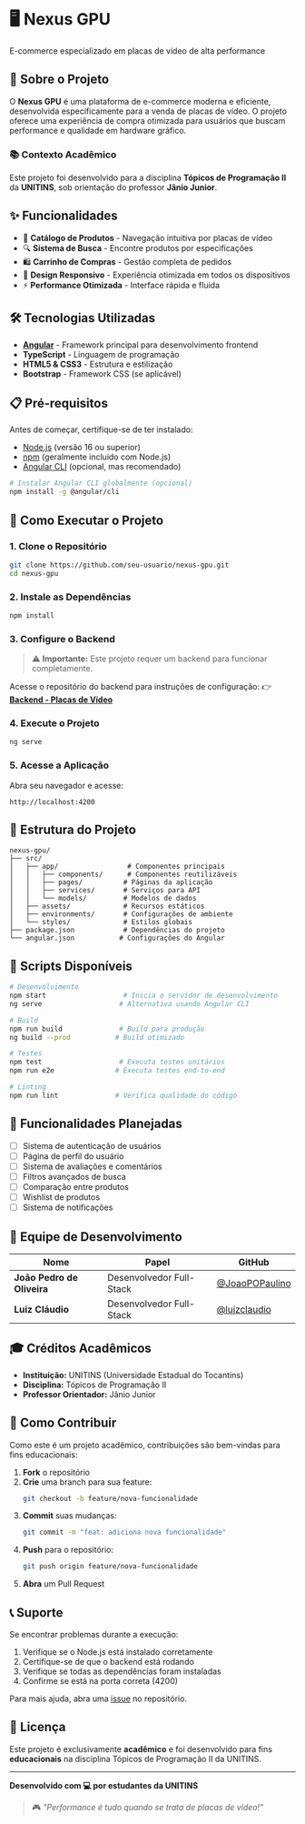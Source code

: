 # 🖥️ Nexus GPU

E-commerce especializado em placas de vídeo de alta performance

## 🎯 Sobre o Projeto

O **Nexus GPU** é uma plataforma de e-commerce moderna e eficiente, desenvolvida especificamente para a venda de placas de vídeo. O projeto oferece uma experiência de compra otimizada para usuários que buscam performance e qualidade em hardware gráfico.

### 📚 **Contexto Acadêmico**
Este projeto foi desenvolvido para a disciplina **Tópicos de Programação II** da **UNITINS**, sob orientação do professor **Jânio Junior**.

## ✨ Funcionalidades

- 🛒 **Catálogo de Produtos** - Navegação intuitiva por placas de vídeo
- 🔍 **Sistema de Busca** - Encontre produtos por especificações
- 🛍️ **Carrinho de Compras** - Gestão completa de pedidos
- 📱 **Design Responsivo** - Experiência otimizada em todos os dispositivos
- ⚡ **Performance Otimizada** - Interface rápida e fluida

## 🛠️ Tecnologias Utilizadas

- **[Angular](https://angular.io/)** - Framework principal para desenvolvimento frontend
- **TypeScript** - Linguagem de programação
- **HTML5 & CSS3** - Estrutura e estilização
- **Bootstrap** - Framework CSS (se aplicável)

## 📋 Pré-requisitos

Antes de começar, certifique-se de ter instalado:

- [Node.js](https://nodejs.org/) (versão 16 ou superior)
- [npm](https://www.npmjs.com/) (geralmente incluído com Node.js)
- [Angular CLI](https://angular.io/cli) (opcional, mas recomendado)

```bash
# Instalar Angular CLI globalmente (opcional)
npm install -g @angular/cli
```

## 🚀 Como Executar o Projeto

### 1. Clone o Repositório
```bash
git clone https://github.com/seu-usuario/nexus-gpu.git
cd nexus-gpu
```

### 2. Instale as Dependências
```bash
npm install
```

### 3. Configure o Backend
> ⚠️ **Importante:** Este projeto requer um backend para funcionar completamente.

Acesse o repositório do backend para instruções de configuração:
👉 **[Backend - Placas de Vídeo](https://github.com/JoaoPOPaulino/back-placa-de-video)**

### 4. Execute o Projeto
```bash
ng serve
```

### 5. Acesse a Aplicação
Abra seu navegador e acesse:
```
http://localhost:4200
```

## 📁 Estrutura do Projeto

```
nexus-gpu/
├── src/
│   ├── app/                 # Componentes principais
│   │   ├── components/      # Componentes reutilizáveis
│   │   ├── pages/          # Páginas da aplicação
│   │   ├── services/       # Serviços para API
│   │   └── models/         # Modelos de dados
│   ├── assets/             # Recursos estáticos
│   ├── environments/       # Configurações de ambiente
│   └── styles/             # Estilos globais
├── package.json            # Dependências do projeto
└── angular.json           # Configurações do Angular
```

## 🔧 Scripts Disponíveis

```bash
# Desenvolvimento
npm start                   # Inicia o servidor de desenvolvimento
ng serve                   # Alternativa usando Angular CLI

# Build
npm run build              # Build para produção
ng build --prod           # Build otimizado

# Testes
npm test                   # Executa testes unitários
npm run e2e               # Executa testes end-to-end

# Linting
npm run lint              # Verifica qualidade do código
```

## 🌟 Funcionalidades Planejadas

- [ ] Sistema de autenticação de usuários
- [ ] Página de perfil do usuário
- [ ] Sistema de avaliações e comentários
- [ ] Filtros avançados de busca
- [ ] Comparação entre produtos
- [ ] Wishlist de produtos
- [ ] Sistema de notificações

## 👥 Equipe de Desenvolvimento

| Nome | Papel | GitHub |
|------|-------|--------|
| **João Pedro de Oliveira** | Desenvolvedor Full-Stack | [@JoaoPOPaulino](https://github.com/JoaoPOPaulino) |
| **Luiz Cláudio** | Desenvolvedor Full-Stack | [@luizclaudio](https://github.com/luizclaudio) |

## 🎓 Créditos Acadêmicos

- **Instituição:** UNITINS (Universidade Estadual do Tocantins)
- **Disciplina:** Tópicos de Programação II
- **Professor Orientador:** Jânio Junior

## 🤝 Como Contribuir

Como este é um projeto acadêmico, contribuições são bem-vindas para fins educacionais:

1. **Fork** o repositório
2. **Crie** uma branch para sua feature:
   ```bash
   git checkout -b feature/nova-funcionalidade
   ```
3. **Commit** suas mudanças:
   ```bash
   git commit -m "feat: adiciona nova funcionalidade"
   ```
4. **Push** para o repositório:
   ```bash
   git push origin feature/nova-funcionalidade
   ```
5. **Abra** um Pull Request

## 📞 Suporte

Se encontrar problemas durante a execução:

1. Verifique se o Node.js está instalado corretamente
2. Certifique-se de que o backend está rodando
3. Verifique se todas as dependências foram instaladas
4. Confirme se está na porta correta (4200)

Para mais ajuda, abra uma [issue](https://github.com/seu-usuario/nexus-gpu/issues) no repositório.

## 📄 Licença

Este projeto é exclusivamente **acadêmico** e foi desenvolvido para fins **educacionais** na disciplina Tópicos de Programação II da UNITINS.

---

**Desenvolvido com 💻 por estudantes da UNITINS**

> 🎮 *"Performance é tudo quando se trata de placas de vídeo!"*
